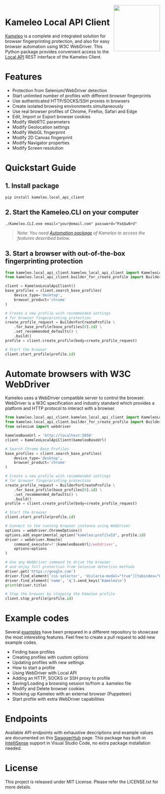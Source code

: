 <img src="https://raw.githubusercontent.com/kameleo-io/local-api-client-python/HEAD/docs/kameleo-logo.png" width="150" align="right" />

# Kameleo Local API Client
[Kameleo](https://kameleo.io) is a complete and integrated solution for browser fingerprinting protection, and also for easy browser automation using W3C WebDriver. This Python package provides convenient access to the [Local API](https://app.swaggerhub.com/apis/kameleo-team/kameleo-local-api/2.3) REST interface of the Kameleo Client.


# Features
- Protection from Selenium/WebDriver detection
- Start unlimited number of profiles with different browser fingerprints
- Use authenticated HTTP/SOCKS/SSH proxies in browsers
- Create isolated browsing environments simultaneously
- Use real browser profiles of Chrome, Firefox, Safari and Edge
- Edit, Import or Export browser cookies
- Modify WebRTC parameters
- Modify Geolocation settings
- Modify WebGL fingerprint
- Modify 2D Canvas fingerprint
- Modify Navigator properties
- Modify Screen resolution


# Quickstart Guide

## 1. Install package
```
pip install kameleo.local_api_client
```

## 2. Start the Kameleo.CLI on your computer
```
./Kameleo.CLI.exe email="your@email.com" password="Pa$$w0rd"
```
> Note: _You need [Automation package](https://kameleo.io/pricing) of Kameleo to access the features described below._

## 3. Start a browser with out-of-the-box fingerprinting protection 
```python
from kameleo.local_api_client.kameleo_local_api_client import KameleoLocalApiClient
from kameleo.local_api_client.builder_for_create_profile import BuilderForCreateProfile

client = KameleoLocalApiClient()
base_profiles = client.search_base_profiles(
    device_type='desktop',
    browser_product='chrome'
)

# Create a new profile with recommended settings
# for browser fingerprinting protection
create_profile_request = BuilderForCreateProfile \
    .for_base_profile(base_profiles[0].id) \
    .set_recommended_defaults() \
    .build()
profile = client.create_profile(body=create_profile_request)

# Start the browser
client.start_profile(profile.id)
```

# Automate browsers with W3C WebDriver
Kameleo uses a WebDriver compatible server to control the browser. WebDriver is a W3C specification and industry standard which provides a platform and HTTP protocol to interact with a browser.

```python
from kameleo.local_api_client.kameleo_local_api_client import KameleoLocalApiClient
from kameleo.local_api_client.builder_for_create_profile import BuilderForCreateProfile
from selenium import webdriver

kameleoBaseUrl = 'http://localhost:5050'
client = KameleoLocalApiClient(kameleoBaseUrl)

# Search Chrome Base Profiles
base_profiles = client.search_base_profiles(
    device_type='desktop',
    browser_product='chrome'
)

# Create a new profile with recommended settings
# for browser fingerprinting protection
create_profile_request = BuilderForCreateProfile \
    .for_base_profile(base_profiles[0].id) \
    .set_recommended_defaults() \
    .build()
profile = client.create_profile(body=create_profile_request)

# Start the browser
client.start_profile(profile.id)

# Connect to the running browser instance using WebDriver
options = webdriver.ChromeOptions()
options.add_experimental_option("kameleo:profileId", profile.id)
driver = webdriver.Remote(
    command_executor=f'{kameleoBaseUrl}/webdriver',
    options=options
)

# Use any WebDriver command to drive the browser
# and enjoy full protection from Selenium detection methods
driver.get('https://google.com')
driver.find_element('css selector', 'div[aria-modal="true"][tabindex="0"] button:not([aria-label]):last-child').click()
driver.find_element('name', 'q').send_keys('Kameleo\n')
print(driver.title)

# Stop the browser by stopping the Kameleo profile
client.stop_profile(profile.id)
```

# Example codes
Several [examples](https://github.com/kameleo-io/local-api-examples) have been prepared in a different repository to showcase the most interesting features. Feel free to create a pull request to add new example codes.

- Finding base profiles
- Creating profiles with custom options
- Updating profiles with new settings
- How to start a profile
- Using WebDriver with Local API
- Adding an HTTP, SOCKS or SSH proxy to profile
- Saving/Loading a browsing session to/from a .kameleo file
- Modify and Delete browser cookies
- Hooking up Kameleo with an external browser (Puppeteer)
- Start profile with extra WebDriver capabilities


# Endpoints
Available API endpoints with exhaustive descriptions and example values are documented on this [SwaggerHub](https://app.swaggerhub.com/apis/kameleo-team/kameleo-local-api/2.0) page. This package has built-in [IntelliSense](https://code.visualstudio.com/docs/editor/intellisense) support in Visual Studio Code, no extra package installation needed.


# License
This project is released under MIT License. Please refer the LICENSE.txt for more details.
